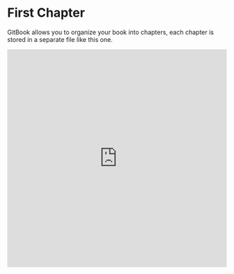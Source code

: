 # First Chapter

GitBook allows you to organize your book into chapters, each chapter is stored in a separate file like this one.

<div class="intrinsic-container">
  <iframe src="https://fogo.howtofirebase.com/gallery/dashboard" frameborder="0" width="100%" height="500px" />
</div>

yes